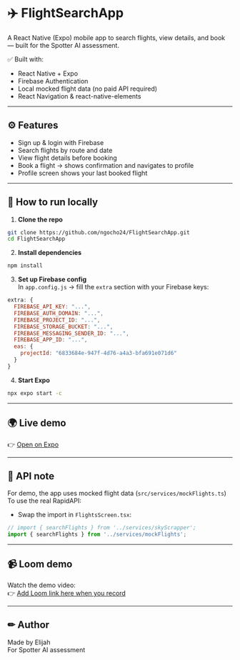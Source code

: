 # ✈️ FlightSearchApp

A React Native (Expo) mobile app to search flights, view details, and book — built for the Spotter AI assessment.

✅ Built with:
- React Native + Expo
- Firebase Authentication
- Local mocked flight data (no paid API required)
- React Navigation & react-native-elements

---

## ⚙ Features
- Sign up & login with Firebase
- Search flights by route and date
- View flight details before booking
- Book a flight → shows confirmation and navigates to profile
- Profile screen shows your last booked flight

---

## 🚀 How to run locally

1. **Clone the repo**
```bash
git clone https://github.com/ngocho24/FlightSearchApp.git
cd FlightSearchApp
```

2. **Install dependencies**
```bash
npm install
```

3. **Set up Firebase config**  
In `app.config.js` → fill the `extra` section with your Firebase keys:
```js
extra: {
  FIREBASE_API_KEY: "...",
  FIREBASE_AUTH_DOMAIN: "...",
  FIREBASE_PROJECT_ID: "...",
  FIREBASE_STORAGE_BUCKET: "...",
  FIREBASE_MESSAGING_SENDER_ID: "...",
  FIREBASE_APP_ID: "...",
  eas: {
    projectId: "6833684e-947f-4d76-a4a3-bfa691e071d6"
  }
}
```

4. **Start Expo**
```bash
npx expo start -c
```

---

## 🌍 Live demo
👉 [Open on Expo](https://expo.dev/accounts/elijahngocho/projects/FlightSearchApp/updates/59f94a82-dbec-4cee-83f7-50c1de50d2a9)

---

## 🧪 API note
For demo, the app uses mocked flight data (`src/services/mockFlights.ts`)  
To use the real RapidAPI:
- Swap the import in `FlightsScreen.tsx`:
```ts
// import { searchFlights } from '../services/skyScrapper';
import { searchFlights } from '../services/mockFlights';
```

---

## 📹 Loom demo
Watch the demo video:  
👉 [Add Loom link here when you record](https://loom.com/)

---

## ✏ Author
Made by Elijah  
For Spotter AI assessment